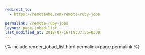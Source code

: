```yaml
---
redirect_to:
  - https://remote4me.com/remote-ruby-jobs

permalink: /remote-ruby-jobs
layout: page-jobad-list
last_modified_at: 2018-07-16T18:37:56+0300
---
```

{% include render_jobad_list.html permalink=page.permalink %}
